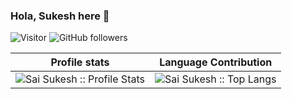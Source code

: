 ### Hola, Sukesh here 👋
![Visitor](https://visitor-badge.laobi.icu/badge?page_id=saisukesh4.saisukesh04) ![GitHub followers](https://img.shields.io/github/followers/saisukesh04.svg?style=social&label=Follow)
<!--
**saisukesh04/saisukesh04** is a ✨ _special_ ✨ repository because its `README.md` (this file) appears on your GitHub profile.

Here are some ideas to get you started:

- 🔭 I’m currently working on ...
- 🌱 I’m currently learning ...
- 👯 I’m looking to collaborate on ...
- 🤔 I’m looking for help with ...
- 💬 Ask me about ...
- 📫 How to reach me: ...
- 😄 Pronouns: ...
- ⚡ Fun fact: ...
-->

 Profile stats              |  Language Contribution
:-------------------------:|:-------------------------:
![Sai Sukesh :: Profile Stats](https://github-readme-stats.vercel.app/api?username=saisukesh04&show_icons=true&hide_border=true&theme=dark&count_private=true) | ![Sai Sukesh :: Top Langs](https://github-readme-stats.vercel.app/api/top-langs/?username=saisukesh04&layout=compact&theme=react&hide_border=true)

<!-- ![Sukesh's Contribution Stats](https://github-contribution-stats.vercel.app/api/?username=saisukesh04) -->

<!-- #### Find me elsewhere 🌎 -->
